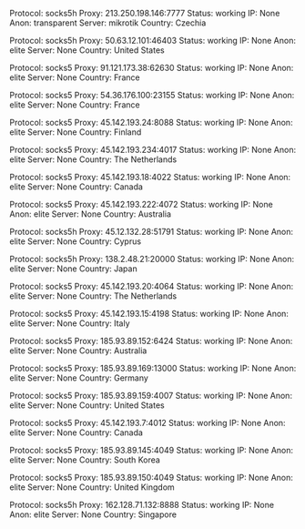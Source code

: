 Protocol: socks5h
Proxy: 213.250.198.146:7777
Status: working
IP: None
Anon: transparent
Server: mikrotik
Country: Czechia

Protocol: socks5h
Proxy: 50.63.12.101:46403
Status: working
IP: None
Anon: elite
Server: None
Country: United States

Protocol: socks5
Proxy: 91.121.173.38:62630
Status: working
IP: None
Anon: elite
Server: None
Country: France

Protocol: socks5
Proxy: 54.36.176.100:23155
Status: working
IP: None
Anon: elite
Server: None
Country: France

Protocol: socks5
Proxy: 45.142.193.24:8088
Status: working
IP: None
Anon: elite
Server: None
Country: Finland

Protocol: socks5
Proxy: 45.142.193.234:4017
Status: working
IP: None
Anon: elite
Server: None
Country: The Netherlands

Protocol: socks5
Proxy: 45.142.193.18:4022
Status: working
IP: None
Anon: elite
Server: None
Country: Canada

Protocol: socks5
Proxy: 45.142.193.222:4072
Status: working
IP: None
Anon: elite
Server: None
Country: Australia

Protocol: socks5h
Proxy: 45.12.132.28:51791
Status: working
IP: None
Anon: elite
Server: None
Country: Cyprus

Protocol: socks5h
Proxy: 138.2.48.21:20000
Status: working
IP: None
Anon: elite
Server: None
Country: Japan

Protocol: socks5
Proxy: 45.142.193.20:4064
Status: working
IP: None
Anon: elite
Server: None
Country: The Netherlands

Protocol: socks5
Proxy: 45.142.193.15:4198
Status: working
IP: None
Anon: elite
Server: None
Country: Italy

Protocol: socks5
Proxy: 185.93.89.152:6424
Status: working
IP: None
Anon: elite
Server: None
Country: Australia

Protocol: socks5
Proxy: 185.93.89.169:13000
Status: working
IP: None
Anon: elite
Server: None
Country: Germany

Protocol: socks5
Proxy: 185.93.89.159:4007
Status: working
IP: None
Anon: elite
Server: None
Country: United States

Protocol: socks5
Proxy: 45.142.193.7:4012
Status: working
IP: None
Anon: elite
Server: None
Country: Canada

Protocol: socks5
Proxy: 185.93.89.145:4049
Status: working
IP: None
Anon: elite
Server: None
Country: South Korea

Protocol: socks5
Proxy: 185.93.89.150:4049
Status: working
IP: None
Anon: elite
Server: None
Country: United Kingdom

Protocol: socks5h
Proxy: 162.128.71.132:8888
Status: working
IP: None
Anon: elite
Server: None
Country: Singapore

